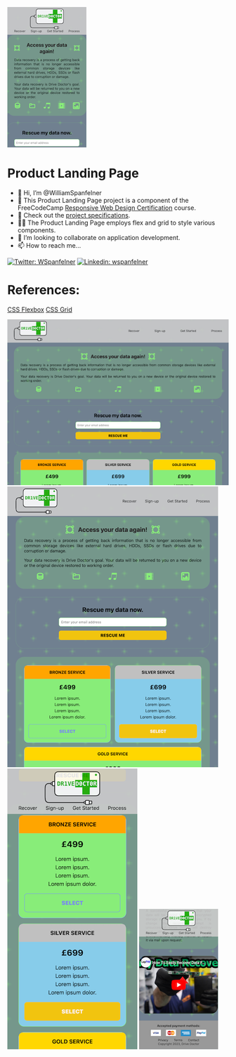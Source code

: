 ![Screenshot](iphoneSE.png)

# Product Landing Page
- 👋 Hi, I’m @WilliamSpanfelner
- 👀 This Product Landing Page project is a component of the FreeCodeCamp [Responsive Web Design Certification](https://www.freecodecamp.org/learn/responsive-web-design) course.
- 🌱 Check out the [project specifications](https://www.freecodecamp.org/learn/responsive-web-design/responsive-web-design-projects/build-a-product-landing-page).  
- 🧑‍💻 The Product Landing Page employs flex and grid to style various components. 
- 💞️ I’m looking to collaborate on application development.
- 📫 How to reach me...

[//]: # ([![email]&#40;https://img.shields.io/badge/email-wil--1--am%40outlook.com-grey?style=plastic&#41;]&#40;mailto:wil-1-am@outlook.com&#41;)
[![Twitter: WSpanfelner](https://img.shields.io/twitter/follow/wspanfelner?style=plastic&logo=twitter&labelColor=success&logoColor=white)](https://twitter.com/WSpanfelner)
[![Linkedin: wspanfelner](https://img.shields.io/badge/-William_Spanfelner-blue?style=plastic&logo=Linkedin&logoColor=white&link=https://www.linkedin.com/in/wspanfelner)](https://www.linkedin.com/in/wspanfelner)

# References:
[CSS Flexbox](https://developer.mozilla.org/en-US/docs/Web/CSS/CSS_flexible_box_layout)
[CSS Grid](https://developer.mozilla.org/en-US/docs/Web/CSS/CSS_grid_layout)

![Screenshot](ipad_l.png)
![Screenshot](ipad.png)
![Screenshot](iphone12mini.png)
![Screenshot](iphoneSE_footer.png)
